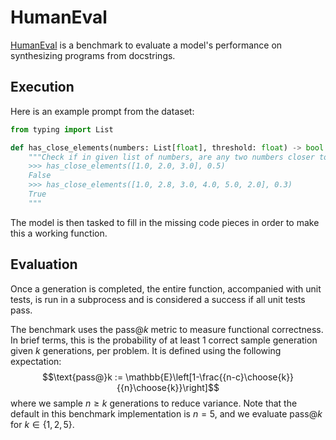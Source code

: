 # HumanEval

[HumanEval](https://arxiv.org/pdf/2107.03374) is a benchmark to evaluate a model's performance on synthesizing programs from docstrings.

## Execution
Here is an example prompt from the dataset:
```python
from typing import List

def has_close_elements(numbers: List[float], threshold: float) -> bool:
    """Check if in given list of numbers, are any two numbers closer to each other than given threshold.
    >>> has_close_elements([1.0, 2.0, 3.0], 0.5)
    False
    >>> has_close_elements([1.0, 2.8, 3.0, 4.0, 5.0, 2.0], 0.3)
    True
    """
```
The model is then tasked to fill in the missing code pieces in order to make this a working function.

## Evaluation
Once a generation is completed, the entire function, accompanied with unit tests, is run in a subprocess and is considered a success if all unit tests pass.

The benchmark uses the $\text{pass}@k$ metric to measure functional correctness. In brief terms, this is the probability of at least 1 correct sample generation given $k$ generations, per problem. It is defined using the following expectation:
$$\text{pass@}k := \mathbb{E}\left[1-\frac{{n-c}\choose{k}}{{n}\choose{k}}\right]$$
where we sample $n \geq k$ generations to reduce variance. Note that the default in this benchmark implementation is $n = 5$, and we evaluate $\text{pass}@k$ for $k \in \{1, 2, 5\}$.